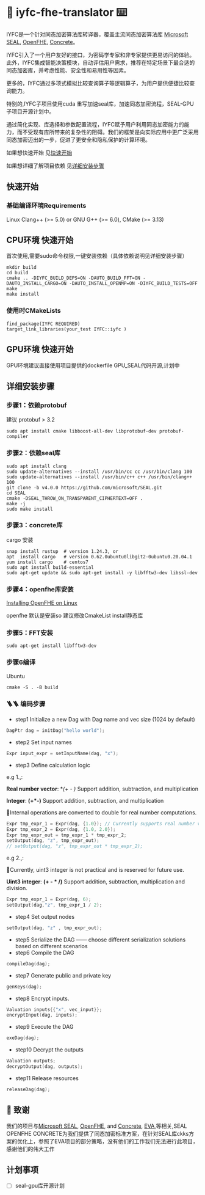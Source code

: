 
#  🤖 iyfc-fhe-translator ⌨️

IYFC是一个针对同态加密算法库转译器，覆盖主流同态加密算法库 [Microsoft SEAL](https://github.com/microsoft/SEAL), [OpenFHE](https://github.com/openfheorg/openfhe-development),  [Concrete](https://github.com/zama-ai/concrete)。

IYFC引入了一个用户友好的接口，为密码学专家和非专家提供更易访问的体验。此外，IYFC集成智能决策模块，自动评估用户需求，推荐在特定场景下最合适的同态加密库，并考虑性能、安全性和易用性等因素。

更多的，IYFC通过多项式模拟比较查询算子等逻辑算子，为用户提供便捷比较查询能力。

特别的,IYFC子项目使用cuda 重写加速seal库，加速同态加密流程，SEAL-GPU子项目开源计划中。

通过简化实现、库选择和参数配置流程，IYFC赋予用户利用同态加密能力的能力，而不受现有库所带来的复杂性的阻碍。我们的框架是向实际应用中更广泛采用同态加密迈出的一步，促进了更安全和隐私保护的计算环境。

如果想快速开始 见[快速开始](#快速开始)

如果想详细了解项目依赖 见[详细安装步骤](#详细安装步骤)

## 快速开始

### 基础编译环境Requirements

Linux Clang++ (>= 5.0) or GNU G++ (>= 6.0), CMake (>= 3.13)

## CPU环境 快速开始

首次使用,需要sudo命令权限,一键安装依赖（具体依赖说明见详细安装步骤）

```shell
mkdir build
cd build
cmake .. -DIYFC_BUILD_DEPS=ON -DAUTO_BUILD_FFT=ON -DAUTO_INSTALL_CARGO=ON -DAUTO_INSTALL_OPENMP=ON -DIYFC_BUILD_TESTS=OFF
make 
make install
```

### 使用时CMakeLists

```shell
find_package(IYFC REQUIRED)
target_link_libraries(your_test IYFC::iyfc )
```

## GPU环境 快速开始

GPU环境建议直接使用项目提供的dockerfile
GPU_SEAL代码开源,计划中

## 详细安装步骤

### 步骤1：依赖protobuf

建议 protobuf > 3.2

```shell
sudo apt install cmake libboost-all-dev libprotobuf-dev protobuf-compiler
```

### 步骤2：依赖seal库

```shell
sudo apt install clang
sudo update-alternatives --install /usr/bin/cc cc /usr/bin/clang 100
sudo update-alternatives --install /usr/bin/c++ c++ /usr/bin/clang++ 100
git clone -b v4.0.0 https://github.com/microsoft/SEAL.git
cd SEAL
cmake -DSEAL_THROW_ON_TRANSPARENT_CIPHERTEXT=OFF .
make -j
sudo make install
```

### 步骤3：concrete库

cargo 安装

```shell
snap install rustup  # version 1.24.3, or
apt  install cargo   # version 0.62.0ubuntu0libgit2-0ubuntu0.20.04.1
yum install cargo    # centos7
sudo apt install build-essential
sudo apt-get update && sudo apt-get install -y libfftw3-dev libssl-dev
```

### 步骤4：openfhe库安装

[Installing OpenFHE on Linux](https://openfhe-development.readthedocs.io/en/latest/sphinx_rsts/intro/installation/linux.html)

openfhe 默认是安装so  建议修改CmakeList install静态库

### 步骤5：FFT安装

```shell
sudo apt-get install libfftw3-dev
```

### 步骤6编译

Ubuntu

```shell
cmake -S . -B build
```

### 🪜🪜 编码步骤

* step1  Initialize a new Dag with Dag name and vec size (1024 by default)

```cpp
DagPtr dag = initDag("hello world");
```

* step2  Set input names

```cpp
Expr input_expr = setInputName(dag, "x");
```

* step3  Define calculation logic

e.g 1.,:

**Real number vector**: **(+ - *)** Support addition, subtraction, and multiplication

**Integer**: **(+*-)** Support addition, subtraction, and multiplication

📢Internal operations are converted to double for real number computations.

```cpp
Expr tmp_expr_1 = Expr(dag, {1.0}); // Currently supports real number vectors
Expr tmp_expr_2 = Expr(dag, {1.0, 2.0});
Expr tmp_expr_out = tmp_expr_1 * tmp_expr_2;
setOutput(dag, "z", tmp_expr_out);
// setOutput(dag, "z", tmp_expr_out * tmp_expr_2);
```

e.g 2.,:

📢Currently, uint3 integer is not practical and is reserved for future use. 

**Uint3 integer**: **(+ - * /)** Support addition, subtraction, multiplication and division.

```cpp
Expr tmp_expr_1 = Expr(dag, 6);
setOutput(dag,"z", tmp_expr_1 / 2);
```

* step4  Set output nodes


```cpp
setOutput(dag, "z" , tmp_expr_out);
```

* step5  Serialize the DAG —— choose different serialization solutions based on different scenarios
* step6  Compile the DAG

```cpp
compileDag(dag);
```

* step7  Generate public and private key

```cpp
genKeys(dag);
```

* step8  Encrypt inputs.

```cpp
Valuation inputs{{"x", vec_input}};
encryptInput(dag, inputs);
```

* step9  Execute the DAG

```cpp
exeDag(dag);
```

* step10  Decrypt the outputs

```cpp
Valuation outputs;
decryptOutput(dag, outputs);
```

* step11  Release resources

```cpp
releaseDag(dag);
```

## 💐 致谢

我们的项目与[Microsoft SEAL](https://github.com/microsoft/SEAL), [OpenFHE](https://github.com/openfheorg/openfhe-development), and [Concrete](https://github.com/zama-ai/concrete), [EVA](https://github.com/microsoft/EVA/tree/main/eva),等相关,SEAL OPENFHE CONCRETE为我们提供了同态加密标准方案，在针对SEAL库ckks方案的优化上，参照了EVA项目的部分策略，没有他们的工作我们无法进行此项目，感谢他们的伟大工作

## 计划事项

-[ ] seal-gpu库开源计划
